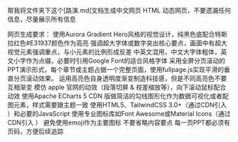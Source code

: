 帮我将文件夹下这个[路演.md]文档生成中文网页 HTML 动态网页，不要遗漏任何信息，尽量展示所有信息

网页生成要求：
使用Aurora Gradient Hero风格的视觉设计，纯黑色底配合特斯拉红色#E31937颜色作为高亮
强调超大字体或数字突出核心要点，画面中有超大视觉元素强调重点，与小元素的比例形成反差
中英文混用，中文大字体粗体，英文小字作为点缀，必要时引用Google Font的适合风格字体
采用全屏分页滚动的PPT演示形式，每个章节或主题占据一个完整页面，使用fullpage.js实现平滑的垂直分页滚动效果。
运用高亮色自身透明度渐变制造科技感，但是不同高亮色不要互相渐变
模仿 apple 官网的动效（段落切屏 & 视差缩放等），向下滚动鼠标配合动效
使用Apache ECharts 5 CDN 版做简洁的勾线图形化作为数据可视化或者配图元素，样式需要跟主题一致
使用HTML5、TailwindCSS 3.0+（通过CDN引入 ）和必要的JavaScript
使用专业图标库如Font Awesome或Material Icons（通过CDN引入 ）
避免使用emoji作为主要图标
不要省略内容要点
每一页PPT都必须有页码，方便后续追踪


